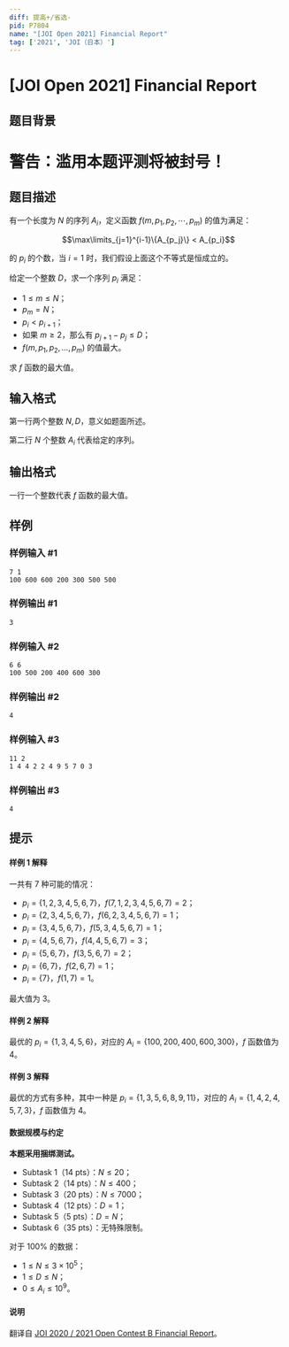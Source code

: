 ```yaml
---
diff: 提高+/省选-
pid: P7804
name: "[JOI Open 2021] Financial Report"
tag: ['2021', 'JOI（日本）']
---
```

# [JOI Open 2021] Financial Report
## 题目背景

# 警告：滥用本题评测将被封号！
## 题目描述

有一个长度为 $N$ 的序列 $A_i$，定义函数 $f(m,p_1,p_2,\cdots,p_m)$ 的值为满足：

$$\max\limits_{j=1}^{i-1}\{A_{p_j}\} < A_{p_i}$$

的 $p_i$ 的个数，当 $i=1$ 时，我们假设上面这个不等式是恒成立的。

给定一个整数 $D$，求一个序列 $p_i$ 满足：

- $1 \le m \le N$；
- $p_m=N$；
- $p_i<p_{i+1}$；
- 如果 $m \ge 2$，那么有 $p_{j+1}-p_j \le D$；
- $f(m,p_1,p_2,\dots,p_m)$ 的值最大。

求 $f$ 函数的最大值。
## 输入格式

第一行两个整数 $N,D$，意义如题面所述。

第二行 $N$ 个整数 $A_i$ 代表给定的序列。
## 输出格式

一行一个整数代表 $f$ 函数的最大值。
## 样例

### 样例输入 #1
```
7 1
100 600 600 200 300 500 500
```
### 样例输出 #1
```
3
```
### 样例输入 #2
```
6 6
100 500 200 400 600 300
```
### 样例输出 #2
```
4
```
### 样例输入 #3
```
11 2
1 4 4 2 2 4 9 5 7 0 3
```
### 样例输出 #3
```
4
```
## 提示

#### 样例 1 解释

一共有 $7$ 种可能的情况：

- $p_i=\{1,2,3,4,5,6,7\}$，$f(7,1,2,3,4,5,6,7)=2$；
- $p_i=\{2,3,4,5,6,7\}$，$f(6,2,3,4,5,6,7)=1$；
- $p_i=\{3,4,5,6,7\}$，$f(5,3,4,5,6,7)=1$；
- $p_i=\{4,5,6,7\}$，$f(4,4,5,6,7)=3$；
- $p_i=\{5,6,7\}$，$f(3,5,6,7)=2$；
- $p_i=\{6,7\}$，$f(2,6,7)=1$；
- $p_i=\{7\}$，$f(1,7)=1$。

最大值为 $3$。

#### 样例 2 解释

最优的 $p_i=\{1,3,4,5,6\}$，对应的 $A_i=\{100,200,400,600,300\}$，$f$ 函数值为 $4$。

#### 样例 3 解释

最优的方式有多种，其中一种是 $p_i=\{1,3,5,6,8,9,11\}$，对应的 $A_i=\{ 1, 4, 2, 4, 5, 7, 3\}$，$f$ 函数值为 $4$。

#### 数据规模与约定

**本题采用捆绑测试。**

- Subtask 1（14 pts）：$N \le 20$；
- Subtask 2（14 pts）：$N \le 400$；
- Subtask 3（20 pts）：$N \le 7000$；
- Subtask 4（12 pts）：$D=1$；
- Subtask 5（5 pts）：$D=N$；
- Subtask 6（35 pts）：无特殊限制。

对于 $100\%$ 的数据：

- $1 \le N \le 3 \times 10^5$；
- $1 \le D \le N$；
- $0 \le A_i \le 10^9$。

#### 说明

翻译自 [JOI 2020 / 2021 Open Contest B Financial Report](http://s3-ap-northeast-1.amazonaws.com/data.cms.ioi-jp.org/open-2021/financial/2021-open-financial-statement-en.pdf)。
